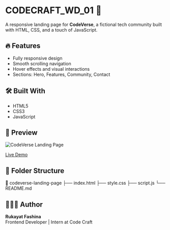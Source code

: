 # CODECRAFT_WD_01 🚀

A responsive landing page for **CodeVerse**, a fictional tech community built with HTML, CSS, and a touch of JavaScript.

## 🔥 Features

- Fully responsive design
- Smooth scrolling navigation
- Hover effects and visual interactions
- Sections: Hero, Features, Community, Contact

## 🛠️ Built With

- HTML5
- CSS3
- JavaScript

## 📸 Preview

![CodeVerse Landing Page](./Screenshot%20of%20CodeVerse%20Website.png/screenshot.png)

[Live Demo](codecraft-wd-01-bice.vercel.app)

## 📂 Folder Structure

📁 codeverse-landing-page
├── index.html
├── style.css
├── script.js
└── README.md


## 👩🏽‍💻 Author

**Rukayat Fashina**  
Frontend Developer | Intern at Code Craft
